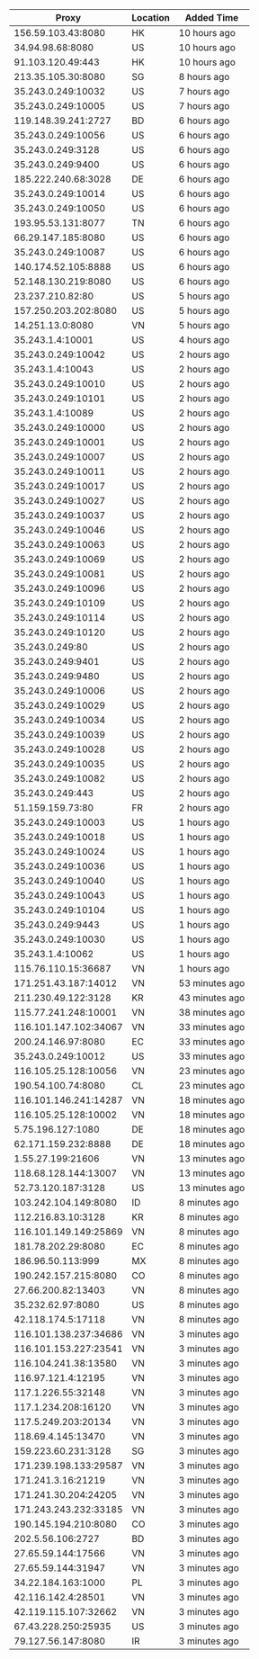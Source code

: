| Proxy | Location | Added Time |
|---------|----------|------------|
| 156.59.103.43:8080 | HK | 10 hours ago |
| 34.94.98.68:8080 | US | 10 hours ago |
| 91.103.120.49:443 | HK | 10 hours ago |
| 213.35.105.30:8080 | SG | 8 hours ago |
| 35.243.0.249:10032 | US | 7 hours ago |
| 35.243.0.249:10005 | US | 7 hours ago |
| 119.148.39.241:2727 | BD | 6 hours ago |
| 35.243.0.249:10056 | US | 6 hours ago |
| 35.243.0.249:3128 | US | 6 hours ago |
| 35.243.0.249:9400 | US | 6 hours ago |
| 185.222.240.68:3028 | DE | 6 hours ago |
| 35.243.0.249:10014 | US | 6 hours ago |
| 35.243.0.249:10050 | US | 6 hours ago |
| 193.95.53.131:8077 | TN | 6 hours ago |
| 66.29.147.185:8080 | US | 6 hours ago |
| 35.243.0.249:10087 | US | 6 hours ago |
| 140.174.52.105:8888 | US | 6 hours ago |
| 52.148.130.219:8080 | US | 6 hours ago |
| 23.237.210.82:80 | US | 5 hours ago |
| 157.250.203.202:8080 | US | 5 hours ago |
| 14.251.13.0:8080 | VN | 5 hours ago |
| 35.243.1.4:10001 | US | 4 hours ago |
| 35.243.0.249:10042 | US | 2 hours ago |
| 35.243.1.4:10043 | US | 2 hours ago |
| 35.243.0.249:10010 | US | 2 hours ago |
| 35.243.0.249:10101 | US | 2 hours ago |
| 35.243.1.4:10089 | US | 2 hours ago |
| 35.243.0.249:10000 | US | 2 hours ago |
| 35.243.0.249:10001 | US | 2 hours ago |
| 35.243.0.249:10007 | US | 2 hours ago |
| 35.243.0.249:10011 | US | 2 hours ago |
| 35.243.0.249:10017 | US | 2 hours ago |
| 35.243.0.249:10027 | US | 2 hours ago |
| 35.243.0.249:10037 | US | 2 hours ago |
| 35.243.0.249:10046 | US | 2 hours ago |
| 35.243.0.249:10063 | US | 2 hours ago |
| 35.243.0.249:10069 | US | 2 hours ago |
| 35.243.0.249:10081 | US | 2 hours ago |
| 35.243.0.249:10096 | US | 2 hours ago |
| 35.243.0.249:10109 | US | 2 hours ago |
| 35.243.0.249:10114 | US | 2 hours ago |
| 35.243.0.249:10120 | US | 2 hours ago |
| 35.243.0.249:80 | US | 2 hours ago |
| 35.243.0.249:9401 | US | 2 hours ago |
| 35.243.0.249:9480 | US | 2 hours ago |
| 35.243.0.249:10006 | US | 2 hours ago |
| 35.243.0.249:10029 | US | 2 hours ago |
| 35.243.0.249:10034 | US | 2 hours ago |
| 35.243.0.249:10039 | US | 2 hours ago |
| 35.243.0.249:10028 | US | 2 hours ago |
| 35.243.0.249:10035 | US | 2 hours ago |
| 35.243.0.249:10082 | US | 2 hours ago |
| 35.243.0.249:443 | US | 2 hours ago |
| 51.159.159.73:80 | FR | 2 hours ago |
| 35.243.0.249:10003 | US | 1 hours ago |
| 35.243.0.249:10018 | US | 1 hours ago |
| 35.243.0.249:10024 | US | 1 hours ago |
| 35.243.0.249:10036 | US | 1 hours ago |
| 35.243.0.249:10040 | US | 1 hours ago |
| 35.243.0.249:10043 | US | 1 hours ago |
| 35.243.0.249:10104 | US | 1 hours ago |
| 35.243.0.249:9443 | US | 1 hours ago |
| 35.243.0.249:10030 | US | 1 hours ago |
| 35.243.1.4:10062 | US | 1 hours ago |
| 115.76.110.15:36687 | VN | 1 hours ago |
| 171.251.43.187:14012 | VN | 53 minutes ago |
| 211.230.49.122:3128 | KR | 43 minutes ago |
| 115.77.241.248:10001 | VN | 38 minutes ago |
| 116.101.147.102:34067 | VN | 33 minutes ago |
| 200.24.146.97:8080 | EC | 33 minutes ago |
| 35.243.0.249:10012 | US | 33 minutes ago |
| 116.105.25.128:10056 | VN | 23 minutes ago |
| 190.54.100.74:8080 | CL | 23 minutes ago |
| 116.101.146.241:14287 | VN | 18 minutes ago |
| 116.105.25.128:10002 | VN | 18 minutes ago |
| 5.75.196.127:1080 | DE | 18 minutes ago |
| 62.171.159.232:8888 | DE | 18 minutes ago |
| 1.55.27.199:21606 | VN | 13 minutes ago |
| 118.68.128.144:13007 | VN | 13 minutes ago |
| 52.73.120.187:3128 | US | 13 minutes ago |
| 103.242.104.149:8080 | ID | 8 minutes ago |
| 112.216.83.10:3128 | KR | 8 minutes ago |
| 116.101.149.149:25869 | VN | 8 minutes ago |
| 181.78.202.29:8080 | EC | 8 minutes ago |
| 186.96.50.113:999 | MX | 8 minutes ago |
| 190.242.157.215:8080 | CO | 8 minutes ago |
| 27.66.200.82:13403 | VN | 8 minutes ago |
| 35.232.62.97:8080 | US | 8 minutes ago |
| 42.118.174.5:17118 | VN | 8 minutes ago |
| 116.101.138.237:34686 | VN | 3 minutes ago |
| 116.101.153.227:23541 | VN | 3 minutes ago |
| 116.104.241.38:13580 | VN | 3 minutes ago |
| 116.97.121.4:12195 | VN | 3 minutes ago |
| 117.1.226.55:32148 | VN | 3 minutes ago |
| 117.1.234.208:16120 | VN | 3 minutes ago |
| 117.5.249.203:20134 | VN | 3 minutes ago |
| 118.69.4.145:13470 | VN | 3 minutes ago |
| 159.223.60.231:3128 | SG | 3 minutes ago |
| 171.239.198.133:29587 | VN | 3 minutes ago |
| 171.241.3.16:21219 | VN | 3 minutes ago |
| 171.241.30.204:24205 | VN | 3 minutes ago |
| 171.243.243.232:33185 | VN | 3 minutes ago |
| 190.145.194.210:8080 | CO | 3 minutes ago |
| 202.5.56.106:2727 | BD | 3 minutes ago |
| 27.65.59.144:17566 | VN | 3 minutes ago |
| 27.65.59.144:31947 | VN | 3 minutes ago |
| 34.22.184.163:1000 | PL | 3 minutes ago |
| 42.116.142.4:28501 | VN | 3 minutes ago |
| 42.119.115.107:32662 | VN | 3 minutes ago |
| 67.43.228.250:25935 | US | 3 minutes ago |
| 79.127.56.147:8080 | IR | 3 minutes ago |
